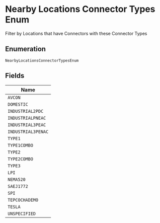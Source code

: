 
# Nearby Locations Connector Types Enum

Filter by Locations that have Connectors with these Connector Types

## Enumeration

`NearbyLocationsConnectorTypesEnum`

## Fields

| Name |
|  --- |
| `AVCON` |
| `DOMESTIC` |
| `INDUSTRIAL2PDC` |
| `INDUSTRIALPNEAC` |
| `INDUSTRIAL3PEAC` |
| `INDUSTRIAL3PENAC` |
| `TYPE1` |
| `TYPE1COMBO` |
| `TYPE2` |
| `TYPE2COMBO` |
| `TYPE3` |
| `LPI` |
| `NEMA520` |
| `SAEJ1772` |
| `SPI` |
| `TEPCOCHADEMO` |
| `TESLA` |
| `UNSPECIFIED` |

